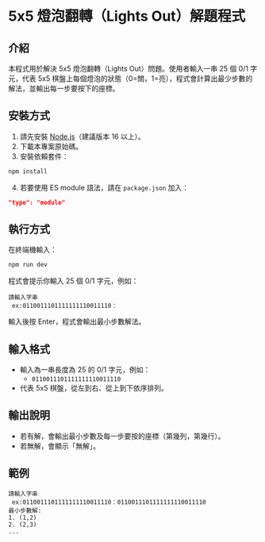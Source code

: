 # 5x5 燈泡翻轉（Lights Out）解題程式

## 介紹

本程式用於解決 5x5 燈泡翻轉（Lights Out）問題。使用者輸入一串 25 個 0/1 字元，代表 5x5 棋盤上每個燈泡的狀態（0=關，1=亮），程式會計算出最少步數的解法，並輸出每一步要按下的座標。

## 安裝方式

1. 請先安裝 [Node.js](https://nodejs.org/)（建議版本 16 以上）。
2. 下載本專案原始碼。
3. 安裝依賴套件：

```bash
npm install
```

4. 若要使用 ES module 語法，請在 `package.json` 加入：

```json
"type": "module"
```

## 執行方式

在終端機輸入：

```bash
npm run dev
```

程式會提示你輸入 25 個 0/1 字元，例如：

```
請輸入字串 
 ex:0110011101111111110011110：
```

輸入後按 Enter，程式會輸出最小步數解法。

## 輸入格式

- 輸入為一串長度為 25 的 0/1 字元，例如：
  - `0110011101111111110011110`
- 代表 5x5 棋盤，從左到右、從上到下依序排列。

## 輸出說明

- 若有解，會輸出最小步數及每一步要按的座標（第幾列，第幾行）。
- 若無解，會顯示「無解」。

## 範例

```
請輸入字串 
 ex:0110011101111111110011110：0110011101111111110011110
最小步數解:
1. (1,2)
2. (2,3)
...
``` 